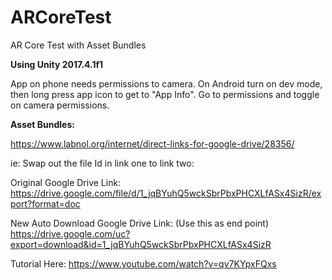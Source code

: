 # ARCoreTest
AR Core Test with Asset Bundles

**Using Unity 2017.4.1f1**

App on phone needs permissions to camera. On Android turn on dev mode, then long press app icon to get to "App Info". Go to permissions and toggle on camera permissions.

**Asset Bundles:**

https://www.labnol.org/internet/direct-links-for-google-drive/28356/

ie:
Swap out the file Id in link one to link two:

Original Google Drive Link:
https://drive.google.com/file/d/1_jqBYuhQ5wckSbrPbxPHCXLfASx4SizR/export?format=doc

New Auto Download Google Drive Link: (Use this as end point)
https://drive.google.com/uc?export=download&id=1_jqBYuhQ5wckSbrPbxPHCXLfASx4SizR


Tutorial Here:
https://www.youtube.com/watch?v=qv7KYpxFQxs
